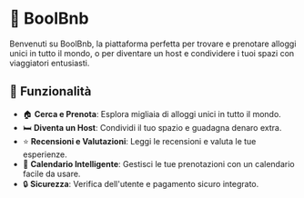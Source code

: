 # 🎉 BoolBnb


Benvenuti su BoolBnb, la piattaforma perfetta per trovare e prenotare alloggi unici in tutto il mondo, o per diventare un host e condividere i tuoi spazi con viaggiatori entusiasti.



## 🌟 Funzionalità

- 🏠 **Cerca e Prenota**: Esplora migliaia di alloggi unici in tutto il mondo.
- 🛏️ **Diventa un Host**: Condividi il tuo spazio e guadagna denaro extra.
- ⭐ **Recensioni e Valutazioni**: Leggi le recensioni e valuta le tue esperienze.
- 📅 **Calendario Intelligente**: Gestisci le tue prenotazioni con un calendario facile da usare.
- 🔒 **Sicurezza**: Verifica dell'utente e pagamento sicuro integrato.

